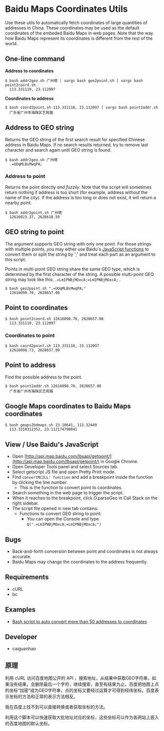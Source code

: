 # Baidu Maps Coordinates Utils

Use these utils to automatically fetch coordinates of large quantities of addresses in China. These coordinates may be used as the default coordinates of the embeded Baidu Maps in web pages. Note that the way how Baidu Maps represent its coordinates is different from the rest of the world.

## One-line command

**Address to coordinates**

    $ bash addr2geo.sh 广州塔 | xargs bash geo2point.sh | xargs bash point2coord.sh
      113.331110, 23.112097

**Coordinates to address**

    $ bash coord2point.sh 113.331110, 23.112097 | xargs bash point2addr.sh
      广东省广州市海珠区艺苑路

## Address to GEO string

Returns the GEO string of the first search result for specified Chinese address in Baidu Maps. If no search results returned, try to remove last character and search again until GEO string is found.

    $ bash addr2geo.sh 广州塔
      .=UOqMLBsMwqPA;

### Address to point

Returns the point directly *and fuzzily*. Note that the script will sometimes return nothing if address is too short (for example, address without the name of the city). If the address is too long or does not exist, it will return a nearby point.

    $ bash addr2point.sh 广州塔
      12616023.37, 2628610.59

## GEO string to point

The argument supports GEO string with only one point. For those strings with multiple points, you may either use Baidu's [JavaScript functions](http://api.map.baidu.com/getmodules?v=1.2&mod=scommon) to convert them or split the string by ';' and treat each part as an argument to this script.

Points in multi-point GEO string share the same GEO type, which is determined by the first character of the string. A possible multi-point GEO string may look like this: ``.=LmIPNBjMOxcA;=LmIPNBjMOxcA;`` .

    $ bash geo2point.sh ".=UOqMLBsMwqPA;"
      12616098.76, 2628657.08

## Point to coordinates

    $ bash point2coord.sh 12616098.76, 2628657.08
      113.331110, 23.112097

### Coordinates to point

    $ bash coord2point.sh 113.331110, 23.112097
      12616098.73, 2628657.09

## Point to address

Find the possible address to the point.

    $ bash point2addr.sh 12616098.76, 2628657.08
      广东省广州市海珠区艺苑路

## Google Maps coordinates to Baidu Maps coordinates

    $ bash gmaps2bdmaps.sh 23.10641, 113.32449
      113.3310312352, 23.112174790841

## View / Use Baidu's JavaScript

* Open [http://api.map.baidu.com/lbsapi/getpoint/](http://api.map.baidu.com/lbsapi/getpoint/) in Google Chrome.
* Open Developer Tools panel and select Sources tab.
* Select getscript JS file and open Pretty Print mode.
* Find ``convertMC2LL: function`` and add a breakpoint inside the function by clicking the line number.
  * This is the function to convert point to coordinates.
* Search something in the web page to trigger the script.
* When it reaches to the breakpoint, click O.parseGeo in Call Stack on the right sidebar.
* The script file opened in new tab contains:
  * Functions to convert GEO string to point:
    * You can open the Console and type ``Q(".=LmIPNBjMOxcA;=LmIPNBjMOxcA;")``

## Bugs

* Back-and-forth conversion between point and coordinates is not always accurate.
* Baidu Maps may change the coordinates to the address frequently.

## Requirements

* cURL
* bc

## Examples

* [Bash script to auto convert more than 50 addresses to coordinates](https://github.com/qnn/qnn-agent-sites/blob/master/misc/update_coords.sh)

## Developer

* caiguanhao

## 原理

利用 cURL 访问百度地图公开的 API ，搜索地址，从结果中获取GEO字符串，如果没有结果，会删除最后一个字符，继续搜索，直至有结果为止。百度把地图上点的坐标“加密”成为GEO字符串，点的坐标又要经过运算才可得到经纬坐标。百度表示坐标的方法和正常的表示方法相反。

我在百度上找不到可以直接转换或者获取坐标的方法。

利用这个脚本可以快速获取大批地址对应的坐标，这些坐标可以作为各网站上嵌入的百度地图的默认坐标。
